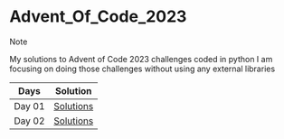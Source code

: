 # Advent_Of_Code_2023

> [!NOTE]
> My solutions to Advent of Code 2023 challenges coded in python
> I am focusing on doing those challenges without using any external libraries
> 
> | Days | Solution |
> | :--: | :------: |
> | Day 01 | [Solutions](https://github.com/Aryt3/Advent_Of_Code_2023/tree/main/01) |
> | Day 02 | [Solutions](https://github.com/Aryt3/Advent_Of_Code_2023/tree/main/02) |
>